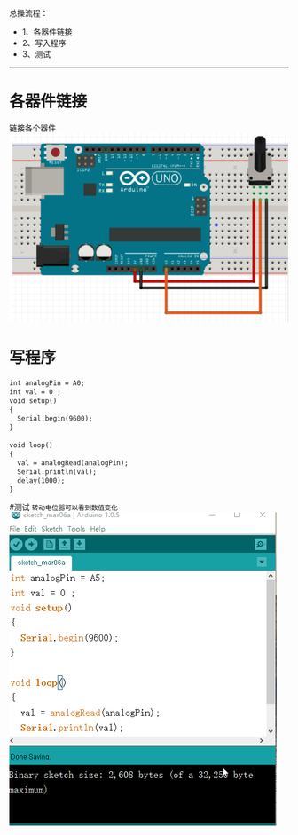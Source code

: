 总操流程：
- 1、各器件链接
- 2、写入程序
- 3、测试

----------
# 各器件链接
链接各个器件
![](image/12-1.png)
# 写程序
```
int analogPin = A0;
int val = 0 ;
void setup()
{
  Serial.begin(9600);
}

void loop()
{
  val = analogRead(analogPin);
  Serial.println(val);
  delay(1000);
}
```
#测试
`转动电位器可以看到数值变化`
![](image/12-2.gif)